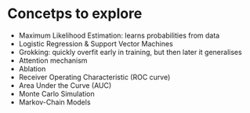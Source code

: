 # Concetps to explore

- Maximum Likelihood Estimation: learns probabilities from data
- Logistic Regression & Support Vector Machines
- Grokking: quickly overfit early in training, but then later it generalises
- Attention mechanism
- Ablation
- Receiver Operating Characteristic (ROC curve)
- Area Under the Curve (AUC)
- Monte Carlo Simulation
- Markov-Chain Models

